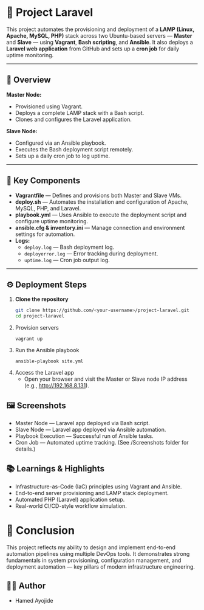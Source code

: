 # 🚀 Project Laravel

This project automates the provisioning and deployment of a **LAMP (Linux, Apache, MySQL, PHP)** stack across two Ubuntu-based servers — **Master** and **Slave** — using **Vagrant**, **Bash scripting**, and **Ansible**. It also deploys a **Laravel web application** from GitHub and sets up a **cron job** for daily uptime monitoring.

---

## 🧠 Overview

**Master Node:**
- Provisioned using Vagrant.
- Deploys a complete LAMP stack with a Bash script.
- Clones and configures the Laravel application.

**Slave Node:**
- Configured via an Ansible playbook.
- Executes the Bash deployment script remotely.
- Sets up a daily cron job to log uptime.

---

## 🧩 Key Components

- **Vagrantfile** — Defines and provisions both Master and Slave VMs.  
- **deploy.sh** — Automates the installation and configuration of Apache, MySQL, PHP, and Laravel.  
- **playbook.yml** — Uses Ansible to execute the deployment script and configure uptime monitoring.  
- **ansible.cfg & inventory.ini** — Manage connection and environment settings for automation.  
- **Logs:**  
  - `deploy.log` — Bash deployment log.  
  - `deployerror.log` — Error tracking during deployment.  
  - `uptime.log` — Cron job output log.

---

## ⚙️ Deployment Steps

1. **Clone the repository**
   ```bash
   git clone https://github.com/<your-username>/project-laravel.git
   cd project-laravel
   ```
2. Provision servers
   ```
   vagrant up
   ```
3. Run the Ansible playbook
   ```
   ansible-playbook site.yml
   ```
4. Access the Laravel app
   - Open your browser and visit the Master or Slave node IP address (e.g., http://192.168.8.131).

## 🖼️ Screenshots
 
  - Master Node — Laravel app deployed via Bash script.
  - Slave Node — Laravel app deployed via Ansible automation.
  - Playbook Execution — Successful run of Ansible tasks.
  - Cron Job — Automated uptime tracking.
(See /Screenshots folder for details.)

## 📚 Learnings & Highlights

   - Infrastructure-as-Code (IaC) principles using Vagrant and Ansible.
   - End-to-end server provisioning and LAMP stack deployment.
   - Automated PHP (Laravel) application setup.
   - Real-world CI/CD-style workflow simulation.

# 🧩 Conclusion

This project reflects my ability to design and implement end-to-end automation pipelines using multiple DevOps tools. It demonstrates strong fundamentals in system provisioning, configuration management, and deployment automation — key pillars of modern infrastructure engineering.

## 🧑‍💻 Author
  - Hamed Ayojide
